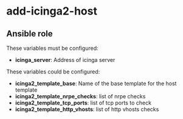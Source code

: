 add-icinga2-host
======================

Ansible role
------------

These variables must be configured:

- **icinga_server**: Address of icinga server


These variables could be configured:

- **icinga2_template_base**: Name of the base template for the host template
- **icinga2_template_nrpe_checks**: list of nrpe checks
- **icinga2_template_tcp_ports**: list of tcp ports to check
- **icinga2_template_http_vhosts**: list of http vhosts checks 